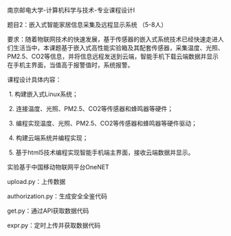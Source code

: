 南京邮电大学-计算机科学与技术-专业课程设计I

题目2：嵌入式智能家居信息采集及远程显示系统 （5-8人）

​    要求：随着物联网技术的快速发展，基于传感器的嵌入式系统技术已经快速走进人们生活当中，本课题基于嵌入式高性能实验箱及其配套传感器，采集温度、光照、PM2.5、CO2等信息，并将信息远程发送到云端，智能手机下载云端数据并显示在手机主界面，当值高于报警值时，系统报警。

课程设计具体内容：

​    1. 构建嵌入式Linux系统；

​    2. 连接温度、光照、PM2.5、CO2等传感器和蜂鸣器等硬件；

​    3. 编程实现温度、光照、PM2.5、CO2等传感器和蜂鸣器等硬件驱动；

​    4. 构建云端系统并编程实现；

​    5. 基于html5技术编程实现智能手机端主界面，接收云端数据并显示。



实验基于中国移动物联网平台OneNET



upload.py：上传数据

authorization.py：生成安全全鉴代码

get.py：通过API获取数据代码

expr.py：定时上传并获取数据代码
